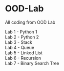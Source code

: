 # OOD-Lab
All coding from OOD Lab

Lab 1 - Python 1\
Lab 2 - Python 2\
Lab 3 - Stack\
Lab 4 - Queue\
Lab 5 - Linked List\
Lab 6 - Recursion\
Lab 7 - Binary Search Tree


